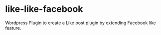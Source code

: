 # like-like-facebook
Wordpress Plugin to create a Like post plugin by extending Facebook like feature.
